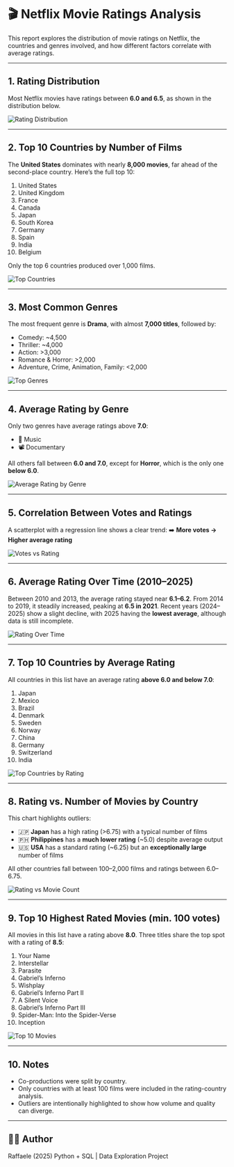 # 🎬 Netflix Movie Ratings Analysis

This report explores the distribution of movie ratings on Netflix, the countries and genres involved, and how different factors correlate with average ratings.

---

## 1. Rating Distribution

Most Netflix movies have ratings between **6.0 and 6.5**, as shown in the distribution below.

![Rating Distribution](distribution_of_ratings.png)

---

## 2. Top 10 Countries by Number of Films

The **United States** dominates with nearly **8,000 movies**, far ahead of the second-place country.
Here’s the full top 10:

1. United States
2. United Kingdom
3. France
4. Canada
5. Japan
6. South Korea
7. Germany
8. Spain
9. India
10. Belgium

Only the top 6 countries produced over 1,000 films.

![Top Countries](Top10_countries.png)

---

## 3. Most Common Genres

The most frequent genre is **Drama**, with almost **7,000 titles**, followed by:

- Comedy: ~4,500
- Thriller: ~4,000
- Action: >3,000
- Romance & Horror: >2,000
- Adventure, Crime, Animation, Family: <2,000

![Top Genres](Top10_genres.png)

---

## 4. Average Rating by Genre

Only two genres have average ratings above **7.0**:
- 🎵 Music
- 📽️ Documentary

All others fall between **6.0 and 7.0**, except for **Horror**, which is the only one **below 6.0**.

![Average Rating by Genre](average_rating_by_genre.png)

---

## 5. Correlation Between Votes and Ratings

A scatterplot with a regression line shows a clear trend:
➡️ **More votes → Higher average rating**

![Votes vs Rating](votes_vs_rating.png)

---

## 6. Average Rating Over Time (2010–2025)

Between 2010 and 2013, the average rating stayed near **6.1–6.2**.
From 2014 to 2019, it steadily increased, peaking at **6.5 in 2021**.
Recent years (2024–2025) show a slight decline, with 2025 having the **lowest average**, although data is still incomplete.

![Rating Over Time](rating_over_time.png)

---

## 7. Top 10 Countries by Average Rating

All countries in this list have an average rating **above 6.0 and below 7.0**:

1. Japan
2. Mexico
3. Brazil
4. Denmark
5. Sweden
6. Norway
7. China
8. Germany
9. Switzerland
10. India

![Top Countries by Rating](top10_countries_by_rating.png)

---

## 8. Rating vs. Number of Movies by Country

This chart highlights outliers:

- 🇯🇵 **Japan** has a high rating (>6.75) with a typical number of films
- 🇵🇭 **Philippines** has a **much lower rating** (~5.0) despite average output
- 🇺🇸 **USA** has a standard rating (~6.25) but an **exceptionally large** number of films

All other countries fall between 100–2,000 films and ratings between 6.0–6.75.

![Rating vs Movie Count](rating_vs_num_movies.png)

---

## 9. Top 10 Highest Rated Movies (min. 100 votes)

All movies in this list have a rating above **8.0**.
Three titles share the top spot with a rating of **8.5**:

1. Your Name
2. Interstellar
3. Parasite
4. Gabriel’s Inferno
5. Wishplay
6. Gabriel’s Inferno Part II
7. A Silent Voice
8. Gabriel’s Inferno Part III
9. Spider-Man: Into the Spider-Verse
10. Inception

![Top 10 Movies](top10_movies.png)

---

## 10. Notes

- Co-productions were split by country.
- Only countries with at least 100 films were included in the rating-country analysis.
- Outliers are intentionally highlighted to show how volume and quality can diverge.

---

## 👨‍💻 Author

Raffaele (2025)
Python + SQL | Data Exploration Project
